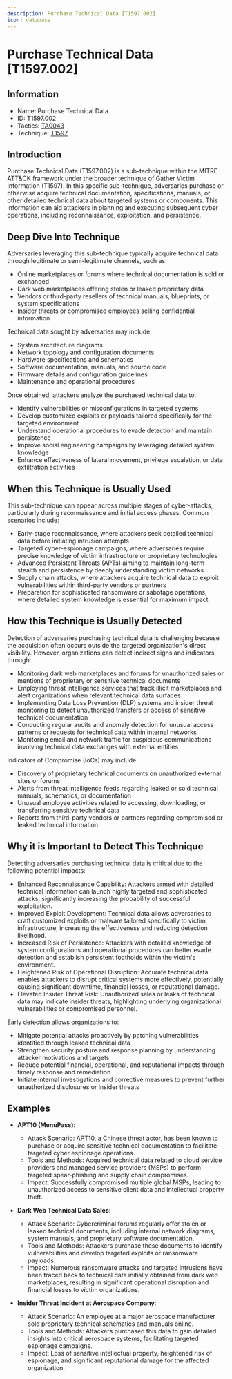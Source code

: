 ```yaml
---
description: Purchase Technical Data [T1597.002]
icon: database
---
```


# Purchase Technical Data [T1597.002]

## Information

- Name: Purchase Technical Data
- ID: T1597.002
- Tactics: [TA0043](../TA0043/TA0043.md)
- Technique: [T1597](./T1597.md)

## Introduction

Purchase Technical Data (T1597.002) is a sub-technique within the MITRE ATT&CK framework under the broader technique of Gather Victim Information (T1597). In this specific sub-technique, adversaries purchase or otherwise acquire technical documentation, specifications, manuals, or other detailed technical data about targeted systems or components. This information can aid attackers in planning and executing subsequent cyber operations, including reconnaissance, exploitation, and persistence.

## Deep Dive Into Technique

Adversaries leveraging this sub-technique typically acquire technical data through legitimate or semi-legitimate channels, such as:

- Online marketplaces or forums where technical documentation is sold or exchanged
- Dark web marketplaces offering stolen or leaked proprietary data
- Vendors or third-party resellers of technical manuals, blueprints, or system specifications
- Insider threats or compromised employees selling confidential information

Technical data sought by adversaries may include:

- System architecture diagrams
- Network topology and configuration documents
- Hardware specifications and schematics
- Software documentation, manuals, and source code
- Firmware details and configuration guidelines
- Maintenance and operational procedures

Once obtained, attackers analyze the purchased technical data to:

- Identify vulnerabilities or misconfigurations in targeted systems
- Develop customized exploits or payloads tailored specifically for the targeted environment
- Understand operational procedures to evade detection and maintain persistence
- Improve social engineering campaigns by leveraging detailed system knowledge
- Enhance effectiveness of lateral movement, privilege escalation, or data exfiltration activities

## When this Technique is Usually Used

This sub-technique can appear across multiple stages of cyber-attacks, particularly during reconnaissance and initial access phases. Common scenarios include:

- Early-stage reconnaissance, where attackers seek detailed technical data before initiating intrusion attempts
- Targeted cyber-espionage campaigns, where adversaries require precise knowledge of victim infrastructure or proprietary technologies
- Advanced Persistent Threats (APTs) aiming to maintain long-term stealth and persistence by deeply understanding victim networks
- Supply chain attacks, where attackers acquire technical data to exploit vulnerabilities within third-party vendors or partners
- Preparation for sophisticated ransomware or sabotage operations, where detailed system knowledge is essential for maximum impact

## How this Technique is Usually Detected

Detection of adversaries purchasing technical data is challenging because the acquisition often occurs outside the targeted organization's direct visibility. However, organizations can detect indirect signs and indicators through:

- Monitoring dark web marketplaces and forums for unauthorized sales or mentions of proprietary or sensitive technical documents
- Employing threat intelligence services that track illicit marketplaces and alert organizations when relevant technical data surfaces
- Implementing Data Loss Prevention (DLP) systems and insider threat monitoring to detect unauthorized transfers or access of sensitive technical documentation
- Conducting regular audits and anomaly detection for unusual access patterns or requests for technical data within internal networks
- Monitoring email and network traffic for suspicious communications involving technical data exchanges with external entities

Indicators of Compromise (IoCs) may include:

- Discovery of proprietary technical documents on unauthorized external sites or forums
- Alerts from threat intelligence feeds regarding leaked or sold technical manuals, schematics, or documentation
- Unusual employee activities related to accessing, downloading, or transferring sensitive technical data
- Reports from third-party vendors or partners regarding compromised or leaked technical information

## Why it is Important to Detect This Technique

Detecting adversaries purchasing technical data is critical due to the following potential impacts:

- Enhanced Reconnaissance Capability: Attackers armed with detailed technical information can launch highly targeted and sophisticated attacks, significantly increasing the probability of successful exploitation.
- Improved Exploit Development: Technical data allows adversaries to craft customized exploits or malware tailored specifically to victim infrastructure, increasing the effectiveness and reducing detection likelihood.
- Increased Risk of Persistence: Attackers with detailed knowledge of system configurations and operational procedures can better evade detection and establish persistent footholds within the victim's environment.
- Heightened Risk of Operational Disruption: Accurate technical data enables attackers to disrupt critical systems more effectively, potentially causing significant downtime, financial losses, or reputational damage.
- Elevated Insider Threat Risk: Unauthorized sales or leaks of technical data may indicate insider threats, highlighting underlying organizational vulnerabilities or compromised personnel.

Early detection allows organizations to:

- Mitigate potential attacks proactively by patching vulnerabilities identified through leaked technical data
- Strengthen security posture and response planning by understanding attacker motivations and targets
- Reduce potential financial, operational, and reputational impacts through timely response and remediation
- Initiate internal investigations and corrective measures to prevent further unauthorized disclosures or insider threats

## Examples

- **APT10 (MenuPass)**:

  - Attack Scenario: APT10, a Chinese threat actor, has been known to purchase or acquire sensitive technical documentation to facilitate targeted cyber espionage operations.
  - Tools and Methods: Acquired technical data related to cloud service providers and managed service providers (MSPs) to perform targeted spear-phishing and supply chain compromises.
  - Impact: Successfully compromised multiple global MSPs, leading to unauthorized access to sensitive client data and intellectual property theft.

- **Dark Web Technical Data Sales**:

  - Attack Scenario: Cybercriminal forums regularly offer stolen or leaked technical documents, including internal network diagrams, system manuals, and proprietary software documentation.
  - Tools and Methods: Attackers purchase these documents to identify vulnerabilities and develop targeted exploits or ransomware payloads.
  - Impact: Numerous ransomware attacks and targeted intrusions have been traced back to technical data initially obtained from dark web marketplaces, resulting in significant operational disruption and financial losses to victim organizations.

- **Insider Threat Incident at Aerospace Company**:
  - Attack Scenario: An employee at a major aerospace manufacturer sold proprietary technical schematics and manuals online.
  - Tools and Methods: Attackers purchased this data to gain detailed insights into critical aerospace systems, facilitating targeted espionage campaigns.
  - Impact: Loss of sensitive intellectual property, heightened risk of espionage, and significant reputational damage for the affected organization.
